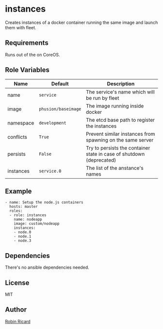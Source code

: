 instances
=========

Creates instances of a docker container running the same image and launch them with fleet.

Requirements
------------

Runs out of the on CoreOS.

Role Variables
--------------

| Name         | Default             | Description                                   |
|--------------|---------------------|-----------------------------------------------|
| name         | `service`           | The service's name which will be run by fleet |
| image        | `phusion/baseimage` | The image running inside docker               |
| namespace    | `development`       | The etcd base path to register the instances  |
| conflicts    | `True`              | Prevent similar instances from spawning on the same server |
| persists     | `False`             | Try to persists the container state in case of shutdown (deprecated) |
| instances    | `service.0`         | The list of the anstance's names              |

Example
-------

```
- name: Setup the node.js containers
  hosts: master
  roles:
  - role: instances
    name: nodeapp
    image: custom/nodeapp
    instances:
    - node.0
    - node.1
    - node.3
```

Dependencies
------------

There's no ansible dependencies needed.

License
-------

MIT

Author
------

[Robin Ricard](https://github.com/rricard/)
